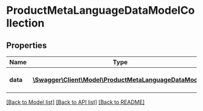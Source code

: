 # ProductMetaLanguageDataModelCollection

## Properties
Name | Type | Description | Notes
------------ | ------------- | ------------- | -------------
**data** | [**\Swagger\Client\Model\ProductMetaLanguageDataModel[]**](ProductMetaLanguageDataModel.md) | A collection of product meta data | [optional] 


[[Back to Model list]](../README.md#documentation-for-models) [[Back to API list]](../README.md#documentation-for-api-endpoints) [[Back to README]](../README.md)



